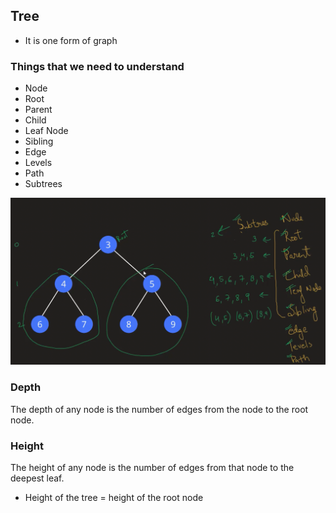 ## Tree

* It is one form of graph

### Things that we need to understand
* Node
* Root
* Parent
* Child
* Leaf Node
* Sibling
* Edge
* Levels
* Path
* Subtrees

![Tree Concept](./tree-concept.png)


### Depth

The depth of any node is the number of edges from the node to the root node.


### Height

The height of any node is the number of edges from that node to the deepest leaf.
* Height of the tree = height of the root node